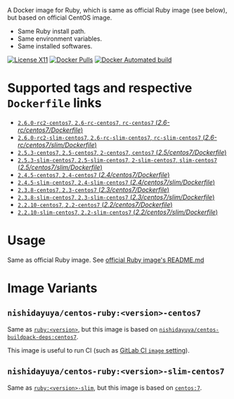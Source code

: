 A Docker image for Ruby, which is same as official Ruby image (see below), but based on official CentOS image.

* Same Ruby install path.
* Same environment variables.
* Same installed softwares.

[![License X11](https://img.shields.io/badge/license-X11-blue.svg)](https://raw.githubusercontent.com/nishidayuya/docker-centos-ruby/master/LICENSE.txt)
[![Docker Pulls](https://img.shields.io/docker/pulls/nishidayuya/centos-ruby.svg)](https://hub.docker.com/r/nishidayuya/centos-ruby/)
[![Docker Automated build](https://img.shields.io/docker/automated/nishidayuya/centos-ruby.svg)](https://hub.docker.com/r/nishidayuya/centos-ruby/)

# Supported tags and respective `Dockerfile` links

* [`2.6.0-rc2-centos7`, `2.6-rc-centos7`, `rc-centos7` (*2.6-rc/centos7/Dockerfile*)](https://github.com/nishidayuya/docker-centos-ruby/blob/master/2.6-rc/centos7/Dockerfile)
* [`2.6.0-rc2-slim-centos7`, `2.6-rc-slim-centos7`, `rc-slim-centos7` (*2.6-rc/centos7/slim/Dockerfile*)](https://github.com/nishidayuya/docker-centos-ruby/blob/master/2.6-rc/centos7/slim/Dockerfile)
* [`2.5.3-centos7`, `2.5-centos7`, `2-centos7`, `centos7` (*2.5/centos7/Dockerfile*)](https://github.com/nishidayuya/docker-centos-ruby/blob/master/2.5/centos7/Dockerfile)
* [`2.5.3-slim-centos7`, `2.5-slim-centos7`, `2-slim-centos7`, `slim-centos7` (*2.5/centos7/slim/Dockerfile*)](https://github.com/nishidayuya/docker-centos-ruby/blob/master/2.5/centos7/slim/Dockerfile)
* [`2.4.5-centos7`, `2.4-centos7` (*2.4/centos7/Dockerfile*)](https://github.com/nishidayuya/docker-centos-ruby/blob/master/2.4/centos7/Dockerfile)
* [`2.4.5-slim-centos7`, `2.4-slim-centos7` (*2.4/centos7/slim/Dockerfile*)](https://github.com/nishidayuya/docker-centos-ruby/blob/master/2.4/centos7/slim/Dockerfile)
* [`2.3.8-centos7`, `2.3-centos7` (*2.3/centos7/Dockerfile*)](https://github.com/nishidayuya/docker-centos-ruby/blob/master/2.3/centos7/Dockerfile)
* [`2.3.8-slim-centos7`, `2.3-slim-centos7` (*2.3/centos7/slim/Dockerfile*)](https://github.com/nishidayuya/docker-centos-ruby/blob/master/2.3/centos7/slim/Dockerfile)
* [`2.2.10-centos7`, `2.2-centos7` (*2.2/centos7/Dockerfile*)](https://github.com/nishidayuya/docker-centos-ruby/blob/master/2.2/centos7/Dockerfile)
* [`2.2.10-slim-centos7`, `2.2-slim-centos7` (*2.2/centos7/slim/Dockerfile*)](https://github.com/nishidayuya/docker-centos-ruby/blob/master/2.2/centos7/slim/Dockerfile)

# Usage

Same as official Ruby image. See [official Ruby image's README.md](https://github.com/docker-library/docs/tree/6c728e6e5244326d715115d8bb04ba2343f93248/ruby#how-to-use-this-image)

# Image Variants

## `nishidayuya/centos-ruby:<version>-centos7`

Same as [`ruby:<version>`](https://github.com/docker-library/docs/tree/6c728e6e5244326d715115d8bb04ba2343f93248/ruby#rubyversion), but this image is based on [`nishidayuya/centos-buildpack-deps:centos7`](https://hub.docker.com/r/nishidayuya/centos-buildpack-deps).

This image is useful to run CI (such as [GitLab CI `image` setting](https://docs.gitlab.com/ee/ci/docker/using_docker_images.html#define-image-and-services-from-gitlab-ciyml)).

## `nishidayuya/centos-ruby:<version>-slim-centos7`

Same as [`ruby:<version>-slim`](https://github.com/docker-library/docs/tree/6c728e6e5244326d715115d8bb04ba2343f93248/ruby#rubyversion-slim), but this image is based on [`centos:7`](https://hub.docker.com/_/centos/).

